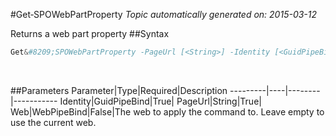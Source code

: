 #Get&#8209;SPOWebPartProperty
*Topic automatically generated on: 2015-03-12*

Returns a web part property
##Syntax
```powershell
Get&#8209;SPOWebPartProperty -PageUrl [<String>] -Identity [<GuidPipeBind>] [-Web [<WebPipeBind>]]
```
&nbsp;

##Parameters
Parameter|Type|Required|Description
---------|----|--------|-----------
Identity|GuidPipeBind|True|
PageUrl|String|True|
Web|WebPipeBind|False|The web to apply the command to. Leave empty to use the current web.

